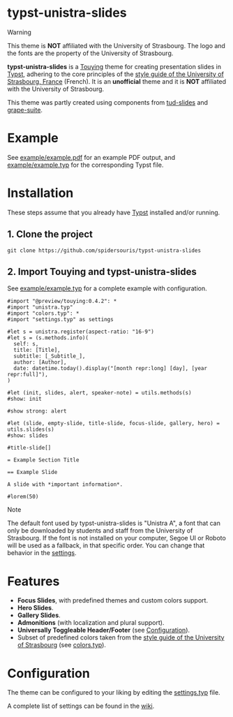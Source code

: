 # typst-unistra-slides

> [!WARNING]  
> This theme is **NOT** affiliated with the University of Strasbourg. The logo and the fonts are the property of the University of Strasbourg.

**typst-unistra-slides** is a [Touying](https://github.com/touying-typ/touying) theme for creating presentation slides in [Typst](https://github.com/typst/typst), adhering to the core principles of the [style guide of the University of Strasbourg, France](https://langagevisuel.unistra.fr) (French). It is an **unofficial** theme and it is **NOT** affiliated with the University of Strasbourg.

This theme was partly created using components from [tud-slides](https://github.com/typst-tud/tud-slides) and [grape-suite](https://github.com/piepert/grape-suite).

# Example

See [example/example.pdf](example/example.pdf) for an example PDF output, and [example/example.typ](example/example.typ) for the corresponding Typst file.

# Installation

These steps assume that you already have [Typst](https://typst.app/) installed and/or running.

## 1. Clone the project

`git clone https://github.com/spidersouris/typst-unistra-slides`

## 2. Import Touying and typst-unistra-slides

See [example/example.typ](example/example.typ) for a complete example with configuration.

```typst
#import "@preview/touying:0.4.2": *
#import "unistra.typ"
#import "colors.typ": *
#import "settings.typ" as settings

#let s = unistra.register(aspect-ratio: "16-9")
#let s = (s.methods.info)(
  self: s,
  title: [Title],
  subtitle: [_Subtitle_],
  author: [Author],
  date: datetime.today().display("[month repr:long] [day], [year repr:full]"),
)

#let (init, slides, alert, speaker-note) = utils.methods(s)
#show: init

#show strong: alert

#let (slide, empty-slide, title-slide, focus-slide, gallery, hero) = utils.slides(s)
#show: slides

#title-slide[]

= Example Section Title

== Example Slide

A slide with *important information*.

#lorem(50)
```

> [!NOTE]
> The default font used by typst-unistra-slides is "Unistra A", a font that can only be downloaded by students and staff from the University of Strasbourg. If the font is not installed on your computer, Segoe UI or Roboto will be used as a fallback, in that specific order. You can change that behavior in the [settings](#Configuration).

# Features

- **Focus Slides**, with predefined themes and custom colors support.
- **Hero Slides**.
- **Gallery Slides**.
- **Admonitions** (with localization and plural support).
- **Universally Toggleable Header/Footer** (see [Configuration](#Configuration)).
- Subset of predefined colors taken from the [style guide of the University of Strasbourg](https://langagevisuel.unistra.fr/index.php?id=396) (see [colors.typ](colors.typ)).

# Configuration

The theme can be configured to your liking by editing the [settings.typ](settings.typ) file.

A complete list of settings can be found in the [wiki](https://github.com/spidersouris/typst-unistra-slides/wiki/Settings).
